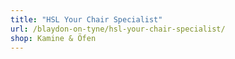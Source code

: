 ```yaml
---
title: "HSL Your Chair Specialist"
url: /blaydon-on-tyne/hsl-your-chair-specialist/
shop: Kamine & Öfen
---
```

